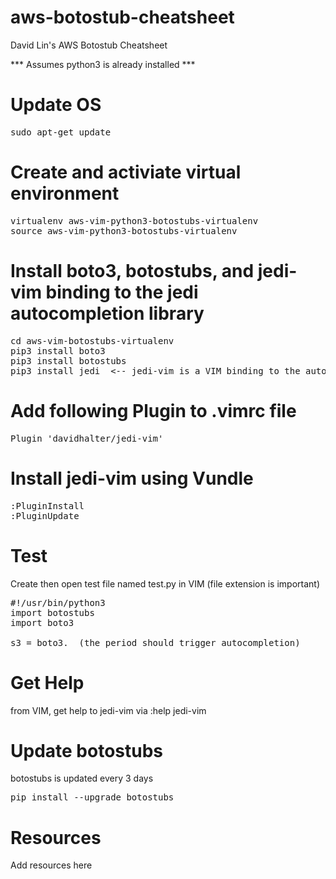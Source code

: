 # aws-botostub-cheatsheet
David Lin's AWS Botostub Cheatsheet

*** Assumes python3 is already installed ***

# Update OS
<pre>
sudo apt-get update
</pre>

# Create and activiate virtual environment
<pre>
virtualenv aws-vim-python3-botostubs-virtualenv
source aws-vim-python3-botostubs-virtualenv
</pre>

# Install boto3, botostubs, and jedi-vim binding to the jedi autocompletion library
<pre>
cd aws-vim-botostubs-virtualenv
pip3 install boto3
pip3 install botostubs
pip3 install jedi  <-- jedi-vim is a VIM binding to the autocompletion library jedi
</pre>

# Add following Plugin to .vimrc file
<pre>
Plugin 'davidhalter/jedi-vim'
</pre>

# Install jedi-vim using Vundle
<pre>
:PluginInstall
:PluginUpdate
</pre>

# Test 
Create then open test file named test.py in VIM (file extension is important)
<pre>
#!/usr/bin/python3
import botostubs
import boto3

s3 = boto3.  (the period should trigger autocompletion)
</pre>

# Get Help
from VIM, get help to jedi-vim via
  :help jedi-vim

# Update botostubs
botostubs is updated every 3 days
<pre>
pip install --upgrade botostubs
</pre>

# Resources
Add resources here
